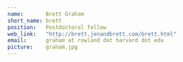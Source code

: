 ```yaml
---
name:       Brett Graham
short_name: brett
position:   Postdoctoral fellow
web_link:   "http://brett.jenandbrett.com/brett.html"
email:      graham at rowland dot harvard dot edu
picture:    graham.jpg
---
```

